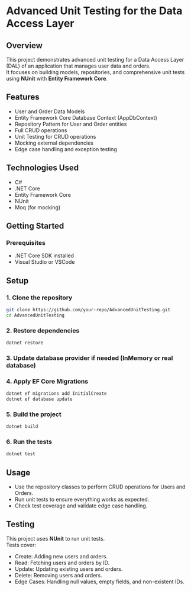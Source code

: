 # Advanced Unit Testing for the Data Access Layer

## Overview

This project demonstrates advanced unit testing for a Data Access Layer (DAL) of an application that manages user data and orders.  
It focuses on building models, repositories, and comprehensive unit tests using **NUnit** with **Entity Framework Core**.

## Features

- User and Order Data Models
- Entity Framework Core Database Context (AppDbContext)
- Repository Pattern for User and Order entities
- Full CRUD operations
- Unit Testing for CRUD operations
- Mocking external dependencies
- Edge case handling and exception testing

## Technologies Used

- C#
- .NET Core
- Entity Framework Core
- NUnit
- Moq (for mocking)


## Getting Started

### Prerequisites
- .NET Core SDK installed
- Visual Studio or VSCode


## Setup

### 1. Clone the repository
```bash
git clone https://github.com/your-repo/AdvancedUnitTesting.git
cd AdvancedUnitTesting
```

### 2. Restore dependencies
```bash
dotnet restore
```

### 3. Update database provider if needed (InMemory or real database)

### 4. Apply EF Core Migrations 
```bash
dotnet ef migrations add InitialCreate
dotnet ef database update
```

### 5. Build the project
```bash
dotnet build
```

### 6. Run the tests
```bash
dotnet test
```

## Usage

- Use the repository classes to perform CRUD operations for Users and Orders.
- Run unit tests to ensure everything works as expected.
- Check test coverage and validate edge case handling.

## Testing

This project uses **NUnit**  to run unit tests.  
Tests cover:

- Create: Adding new users and orders.
- Read: Fetching users and orders by ID.
- Update: Updating existing users and orders.
- Delete: Removing users and orders.
- Edge Cases: Handling null values, empty fields, and non-existent IDs.



